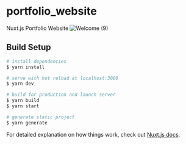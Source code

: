 # portfolio_website
Nuxt.js Portfolio Website
![Welcome (9)](https://user-images.githubusercontent.com/67456870/120071295-3f123d80-c0ac-11eb-89b0-3912ebac0345.png)

## Build Setup

```bash
# install dependencies
$ yarn install

# serve with hot reload at localhost:3000
$ yarn dev

# build for production and launch server
$ yarn build
$ yarn start

# generate static project
$ yarn generate
```

For detailed explanation on how things work, check out [Nuxt.js docs](https://nuxtjs.org).
